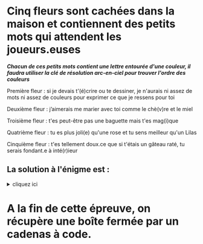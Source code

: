 # Cinq fleurs sont cachées dans la maison et contiennent des petits mots qui attendent les joueurs.euses

***Chacun de ces petits mots contient une lettre entourée d'une couleur, il faudra utiliser la clé de résolution arc-en-ciel pour trouver l'ordre des couleurs***

Première fleur :
si je devais t'(é)crire ou te dessiner, je n'aurais ni assez de mots ni assez de couleurs pour exprimer ce que je ressens pour toi

Deuxième fleur :
j’aimerais me marier avec toi comme le chè(v)re et le miel

Troisième fleur :
t'es peut-être pas une baguette mais t'es mag(i)que

Quatrième fleur :
tu es plus joli(e) qu'une rose et tu sens meilleur qu'un Lilas

Cinquième fleur :
t'es tellement doux.ce que si t'étais un gâteau raté, tu serais fondant.e à inté(r)ieur

## La solution à l'énigme est :
<details>
  <summary>cliquez ici</summary>
  
  É V I E R
  --► Les participant.e.s doivent aller voir au niveau de l'évier. 
</details>

# A la fin de cette épreuve, on récupère une boîte fermée par un cadenas à code.
